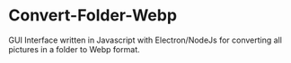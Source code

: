 # Convert-Folder-Webp
 GUI Interface written in Javascript with Electron/NodeJs for converting all pictures in a folder to Webp format.

